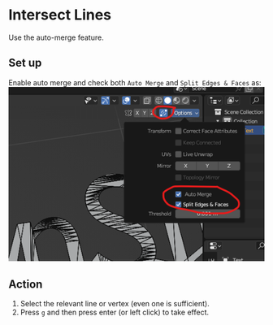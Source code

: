 # Intersect Lines
Use the auto-merge feature.

## Set up
Enable auto merge and check both `Auto Merge` and `Split Edges & Faces` as:
![image](intersect-lines.png)

## Action
1. Select the relevant line or vertex (even one is sufficient).
2. Press `g` and then press enter (or left click) to take effect.
